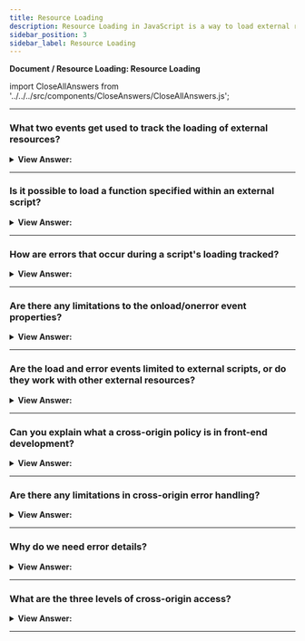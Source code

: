 ```yaml
---
title: Resource Loading
description: Resource Loading in JavaScript is a way to load external resources asynchronously. - JavaScript Interview Questions & Answers
sidebar_position: 3
sidebar_label: Resource Loading
---
```


**Document / Resource Loading: Resource Loading**

import CloseAllAnswers from '../../../src/components/CloseAnswers/CloseAllAnswers.js';

<CloseAllAnswers />

---

### What two events get used to track the loading of external resources?

<details>
  <summary><strong>View Answer:</strong></summary>
  <div>
  <div><strong>Interview Response:</strong> The browser allows us to track the loading of external resources – scripts, iframes, pictures, and much more. Two events get used to track external resources' loading, onload and onerror. The onload event occurs when an object loads and the onerror event is triggered if an error occurs while loading an external file (e.g., a document or an image).
    </div>
  </div>
</details>

---

### Is it possible to load a function specified within an external script?

<details>
  <summary><strong>View Answer:</strong></summary>
  <div>
  <div><strong>Interview Response:</strong> Yes, we can use the script.onload event, to handle the invocation of the function. It triggers after the script is completely loaded and executed. So, in onload we can use script variables, run functions, and other implementations.
    </div><br />
  <div><strong className="codeExample">Code Example:</strong><br /><br />

  <div></div>

```js
let script = document.createElement('script');

// can load any script, from any domain
script.src = 'https://cdnjs.cloudflare.com/ajax/libs/lodash.js/4.3.0/lodash.js';
document.head.append(script);

script.onload = function () {
  // the script creates a variable "_"
  alert(_.VERSION); // shows library version
};
```

  </div>
  </div>
</details>

---

### How are errors that occur during a script's loading tracked?

<details>
  <summary><strong>View Answer:</strong></summary>
  <div>
  <div><strong>Interview Response:</strong> Errors that occur during the loading of the script can be tracked in an error event using the script.onerror property. In the case of HTTP errors, we do not know if it was an error 404 or 500 or something else, just that the loading has failed.
    </div><br />
  <div><strong className="codeExample">Code Example:</strong><br /><br />

  <div></div>

```js
let script = document.createElement('script');
script.src = 'https://example.com/404.js'; // no such script
document.head.append(script);

script.onerror = function () {
  alert('Error loading ' + this.src); // Error loading https://example.com/404.js
};
```

  </div>
  </div>
</details>

---

### Are there any limitations to the onload/onerror event properties?

<details>
  <summary><strong>View Answer:</strong></summary>
  <div>
  <div><strong>Interview Response:</strong> Yes, events onload/onerror is limited to tracking only the load outcome. Errors that may occur during script processing and execution are out of scope for these events.
    </div><br />

:::note
The onload event gets triggered if a script is successfully loaded, even with programming mistakes. The window.onerror global handler gets used in tracking script problems.
:::

  </div>
</details>

---

### Are the load and error events limited to external scripts, or do they work with other external resources?

<details>
  <summary><strong>View Answer:</strong></summary>
  <div>
  <div><strong>Interview Response:</strong> The load and error events also work for other resources, basically for any resource that has an external src. There are some limitations in functionality based on the type of source getting loaded. Most resources start loading when they get added to the document. But &#8249;img&#8250; is an exception. It starts loading when it gets an src (*). For &#8249;iframe&#8250;, the iframe.onload event triggers when the iframe loading finishes, both for successful load and in case of an error. That is for historical purposes.
    </div><br />
  <div><strong className="codeExample">Code Example:</strong><br /><br />

  <div></div>

```js
let img = document.createElement('img');
img.src = 'https://js.cx/clipart/train.gif'; // (*)

img.onload = function () {
  alert(`Image loaded, size ${img.width}x${img.height}`);
};

img.onerror = function () {
  alert('Error occurred while loading image');
};
```

  </div>
  </div>
</details>

---

### Can you explain what a cross-origin policy is in front-end development?

<details>
  <summary><strong>View Answer:</strong></summary>
  <div>
  <div><strong>Interview Response:</strong> There is a rule: scripts from one site cannot access the other site's contents. So, a script at https://facebook.com cannot read the user’s mailbox at https://gmail.com. Or, to be more precise, one origin (domain/port/protocol triplet) cannot access the content from another one. So even if we have a subdomain or just another port, these are different origins with no access to each other.
    </div>
  </div>
</details>

---

### Are there any limitations in cross-origin error handling?

<details>
  <summary><strong>View Answer:</strong></summary>
  <div>
  <div><strong>Interview Response:</strong> Yes, the details differ depending on the browser, but the concept is the same: all information about a script's internals, including error stack traces, is concealed because it comes from a different domain or sub-domain.
    </div>
  </div>
</details>

---

### Why do we need error details?

<details>
  <summary><strong>View Answer:</strong></summary>
  <div>
  <div><strong>Interview Response:</strong> There are many services (and we can build our own) that listen for global errors using window.onerror, save errors, and provide an interface to access and analyze them. That is great, as we can see actual errors triggered by our users. But if a script comes from another origin, then there is not much information about its errors, as we’ve just seen.
    </div>
  </div>
</details>

---

### What are the three levels of cross-origin access?

<details>
  <summary><strong>View Answer:</strong></summary>
  <div>
  <div><strong>Interview Response:</strong> There are three levels of cross-origin access including no cross-origin attribute, crossorigin = "anonymous", and crossorigin = "use-credentials". In the first level, no cross-origin attribute does not allow or strictly prohibits cross-origin access. The second level is access allowed if the server responds with the header Access-Control-Allow-Origin with * or our origin. The browser does not send authorization information and cookies to the remote server. The last level of cross-origin use credentials that allow access if the server returns the headers Access-Control-Allow-Origin with our origin and Access-Control-Allow-Credentials: true. The browser communicates with the remote server by sending authorization information and cookies.
    </div><br />
  <div><strong className="codeExample">Code Example:</strong> crossorigin = "anonymous"<br /><br />

  <div></div>

```html
<script>
  window.onerror = function (message, url, line, col, errorObj) {
    alert(`${message}\n${url}, ${line}:${col}`);
  };
</script>
<script
  crossorigin="anonymous"
  src="https://cors.javascript.info/article/onload-onerror/crossorigin/error.js"
></script>
```

  </div>
  </div>
</details>

---
